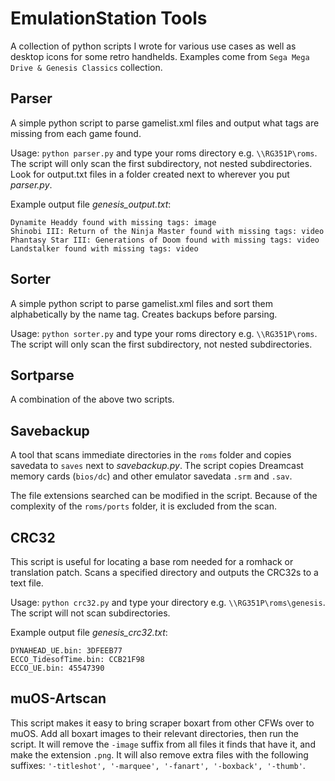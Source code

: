 # EmulationStation Tools
A collection of python scripts I wrote for various use cases as well as desktop icons for some retro handhelds. Examples come from `Sega Mega Drive & Genesis Classics` collection.

## Parser
A simple python script to parse gamelist.xml files and output what tags are missing from each game found.

Usage: `python parser.py` and type your roms directory e.g. `\\RG351P\roms`. The script will only scan the first subdirectory, not nested subdirectories. Look for output.txt files in a folder created next to wherever you put _parser.py_.

Example output file _genesis_output.txt_:
```
Dynamite Headdy found with missing tags: image
Shinobi III: Return of the Ninja Master found with missing tags: video
Phantasy Star III: Generations of Doom found with missing tags: video
Landstalker found with missing tags: video
```

## Sorter
A simple python script to parse gamelist.xml files and sort them alphabetically by the name tag. Creates backups before parsing.

Usage: `python sorter.py` and type your roms directory e.g. `\\RG351P\roms`. The script will only scan the first subdirectory, not nested subdirectories.

## Sortparse
A combination of the above two scripts.

## Savebackup
A tool that scans immediate directories in the `roms` folder and copies savedata to `saves` next to _savebackup.py_. The script copies Dreamcast memory cards (`bios/dc`) and other emulator savedata `.srm` and `.sav`. 

The file extensions searched can be modified in the script. Because of the complexity of the `roms/ports` folder, it is excluded from the scan.

## CRC32
This script is useful for locating a base rom needed for a romhack or translation patch. Scans a specified directory and outputs the CRC32s to a text file.

Usage: `python crc32.py` and type your directory e.g. `\\RG351P\roms\genesis`. The script will not scan subdirectories.

Example output file _genesis_crc32.txt_:
```
DYNAHEAD_UE.bin: 3DFEEB77
ECCO_TidesofTime.bin: CCB21F98
ECCO_UE.bin: 45547390
```

## muOS-Artscan
This script makes it easy to bring scraper boxart from other CFWs over to muOS. Add all boxart images to their relevant directories, then run the script. It will remove the `-image` suffix from all files it finds that have it, and make the extension `.png`. It will also remove extra files with the following suffixes: `'-titleshot', '-marquee', '-fanart', '-boxback', '-thumb'`.
